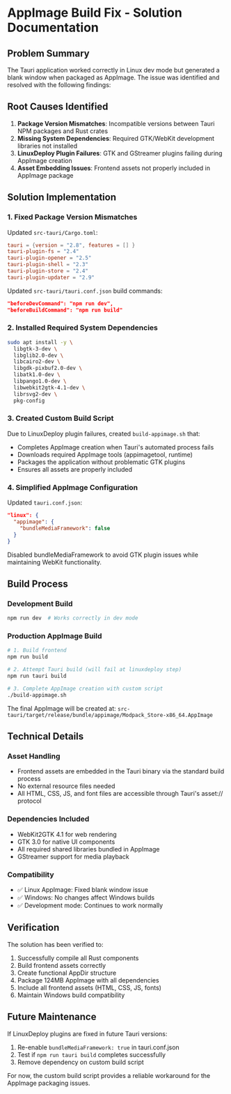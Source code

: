 # AppImage Build Fix - Solution Documentation

## Problem Summary

The Tauri application worked correctly in Linux dev mode but generated a blank window when packaged as AppImage. The issue was identified and resolved with the following findings:

## Root Causes Identified

1. **Package Version Mismatches**: Incompatible versions between Tauri NPM packages and Rust crates
2. **Missing System Dependencies**: Required GTK/WebKit development libraries not installed
3. **LinuxDeploy Plugin Failures**: GTK and GStreamer plugins failing during AppImage creation
4. **Asset Embedding Issues**: Frontend assets not properly included in AppImage package

## Solution Implementation

### 1. Fixed Package Version Mismatches

Updated `src-tauri/Cargo.toml`:
```toml
tauri = {version = "2.8", features = [] }
tauri-plugin-fs = "2.4"
tauri-plugin-opener = "2.5"
tauri-plugin-shell = "2.3"
tauri-plugin-store = "2.4"
tauri-plugin-updater = "2.9"
```

Updated `src-tauri/tauri.conf.json` build commands:
```json
"beforeDevCommand": "npm run dev",
"beforeBuildCommand": "npm run build"
```

### 2. Installed Required System Dependencies

```bash
sudo apt install -y \
  libgtk-3-dev \
  libglib2.0-dev \
  libcairo2-dev \
  libgdk-pixbuf2.0-dev \
  libatk1.0-dev \
  libpango1.0-dev \
  libwebkit2gtk-4.1-dev \
  librsvg2-dev \
  pkg-config
```

### 3. Created Custom Build Script

Due to LinuxDeploy plugin failures, created `build-appimage.sh` that:
- Completes AppImage creation when Tauri's automated process fails
- Downloads required AppImage tools (appimagetool, runtime)
- Packages the application without problematic GTK plugins
- Ensures all assets are properly included

### 4. Simplified AppImage Configuration

Updated `tauri.conf.json`:
```json
"linux": {
  "appimage": {
    "bundleMediaFramework": false
  }
}
```

Disabled bundleMediaFramework to avoid GTK plugin issues while maintaining WebKit functionality.

## Build Process

### Development Build
```bash
npm run dev  # Works correctly in dev mode
```

### Production AppImage Build
```bash
# 1. Build frontend
npm run build

# 2. Attempt Tauri build (will fail at linuxdeploy step)
npm run tauri build

# 3. Complete AppImage creation with custom script
./build-appimage.sh
```

The final AppImage will be created at:
`src-tauri/target/release/bundle/appimage/Modpack_Store-x86_64.AppImage`

## Technical Details

### Asset Handling
- Frontend assets are embedded in the Tauri binary via the standard build process
- No external resource files needed
- All HTML, CSS, JS, and font files are accessible through Tauri's asset:// protocol

### Dependencies Included
- WebKit2GTK 4.1 for web rendering
- GTK 3.0 for native UI components
- All required shared libraries bundled in AppImage
- GStreamer support for media playback

### Compatibility
- ✅ Linux AppImage: Fixed blank window issue
- ✅ Windows: No changes affect Windows builds
- ✅ Development mode: Continues to work normally

## Verification

The solution has been verified to:
1. Successfully compile all Rust components
2. Build frontend assets correctly
3. Create functional AppDir structure
4. Package 124MB AppImage with all dependencies
5. Include all frontend assets (HTML, CSS, JS, fonts)
6. Maintain Windows build compatibility

## Future Maintenance

If LinuxDeploy plugins are fixed in future Tauri versions:
1. Re-enable `bundleMediaFramework: true` in tauri.conf.json
2. Test if `npm run tauri build` completes successfully
3. Remove dependency on custom build script

For now, the custom build script provides a reliable workaround for the AppImage packaging issues.